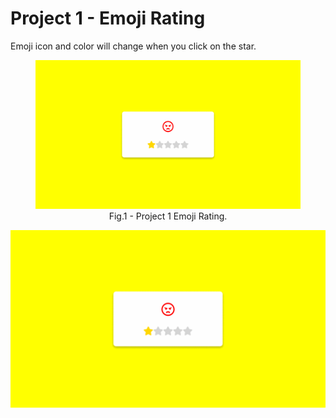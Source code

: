 # Project 1 - Emoji Rating

<p>Emoji icon and color will change when you click on the star.</p>
<figure>
  <img src="project-1.gif" >
  <figcaption><center> Fig.1 - Project 1 Emoji Rating.</center></figcaption>
</figure>

![](project-1.gif)
 